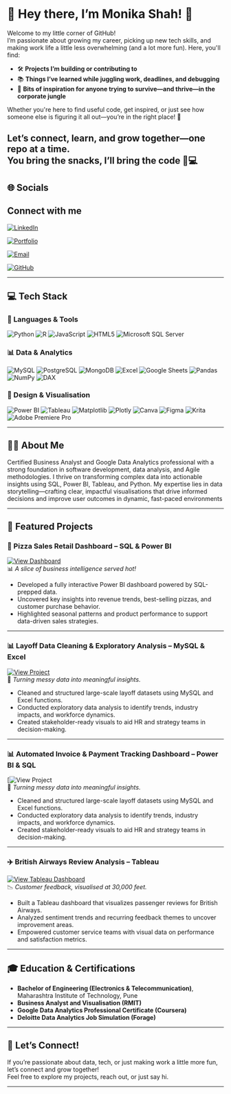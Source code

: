 
# 🌸 Hey there, I’m Monika Shah! 👋

Welcome to my little corner of GitHub!  
I’m passionate about growing my career, picking up new tech skills, and making work life a little less overwhelming (and a lot more fun). Here, you'll find:

- 🛠️ **Projects I’m building or contributing to**
- 📚 **Things I’ve learned while juggling work, deadlines, and debugging**
- 🌱 **Bits of inspiration for anyone trying to survive—and thrive—in the corporate jungle**

Whether you're here to find useful code, get inspired, or just see how someone else is figuring it all out—you’re in the right place! 🫶

Let’s connect, learn, and grow together—one repo at a time.  
You bring the snacks, I’ll bring the code 🍪💻
---

## 🌐 Socials


## Connect with me

[![LinkedIn](https://img.shields.io/badge/LinkedIn-blue?style=flat&logo=linkedin)](https://www.linkedin.com/in/monika-shah-064489124/)

[![Portfolio](https://img.shields.io/badge/Portfolio-Visit-blueviolet?style=flat&logo=Firefox)](https://monika365.github.io/MonikaShah_Portfolio.github.io/)

[![Email](https://img.shields.io/badge/Email-shahmonika118%40gmail.com-D14836?style=flat&logo=gmail&logoColor=white)](mailto:shahmonika118@gmail.com)

[![GitHub](https://img.shields.io/badge/GitHub-000?style=flat&logo=github)](https://github.com/Monika365)



---
## 💻 Tech Stack

### 🧰 Languages & Tools
![Python](https://img.shields.io/badge/Python-3776AB?style=flat&logo=python&logoColor=white)
![R](https://img.shields.io/badge/R-276DC3?style=flat&logo=r&logoColor=white)
![JavaScript](https://img.shields.io/badge/JavaScript-F7DF1E?style=flat&logo=javascript&logoColor=black)
![HTML5](https://img.shields.io/badge/HTML5-E34F26?style=flat&logo=html5&logoColor=white)
![Microsoft SQL Server](https://img.shields.io/badge/Microsoft_SQL_Server-CC2927?style=flat&logo=microsoftsqlserver&logoColor=white)

### 📊 Data & Analytics
![MySQL](https://img.shields.io/badge/MySQL-4479A1?style=flat&logo=mysql&logoColor=white)
![PostgreSQL](https://img.shields.io/badge/PostgreSQL-4169E1?style=flat&logo=postgresql&logoColor=white)
![MongoDB](https://img.shields.io/badge/MongoDB-47A248?style=flat&logo=mongodb&logoColor=white)
![Excel](https://img.shields.io/badge/Microsoft_Excel-217346?style=flat&logo=microsoft-excel&logoColor=white)
![Google Sheets](https://img.shields.io/badge/Google_Sheets-34A853?style=flat&logo=googlesheets&logoColor=white)
![Pandas](https://img.shields.io/badge/Pandas-150458?style=flat&logo=pandas&logoColor=white)
![NumPy](https://img.shields.io/badge/NumPy-013243?style=flat&logo=numpy&logoColor=white)
![DAX](https://img.shields.io/badge/DAX-0089D6?style=flat&logo=powerbi&logoColor=white)

### 🎨 Design & Visualisation
![Power BI](https://img.shields.io/badge/Power_BI-F2C811?style=flat&logo=powerbi&logoColor=black)
![Tableau](https://img.shields.io/badge/Tableau-E97627?style=flat&logo=tableau&logoColor=white)
![Matplotlib](https://img.shields.io/badge/Matplotlib-11557C?style=flat&logo=matplotlib&logoColor=white)
![Plotly](https://img.shields.io/badge/Plotly-3F4F75?style=flat&logo=plotly&logoColor=white)
![Canva](https://img.shields.io/badge/Canva-00C4CC?style=flat&logo=canva&logoColor=white)
![Figma](https://img.shields.io/badge/Figma-F24E1E?style=flat&logo=figma&logoColor=white)
![Krita](https://img.shields.io/badge/Krita-3BABFF?style=flat&logo=krita&logoColor=white)
![Adobe Premiere Pro](https://img.shields.io/badge/Adobe_Premiere_Pro-9999FF?style=flat&logo=adobepremierepro&logoColor=white)



---

## 👩‍💻 About Me

Certified Business Analyst and Google Data Analytics professional with a strong foundation in software development, data analysis, and Agile methodologies. I thrive on transforming complex data into actionable insights using SQL, Power BI, Tableau, and Python. My expertise lies in data storytelling—crafting clear, impactful visualisations that drive informed decisions and improve user outcomes in dynamic, fast-paced environments


---

## 🚀 Featured Projects

### 🍕 Pizza Sales Retail Dashboard – **SQL & Power BI**  
[![View Dashboard](https://img.shields.io/badge/View_Dashboard-Click_Here-blue)](https://github.com/Monika365/Pizza_Retail_Dashboard)  
📊 *A slice of business intelligence served hot!*

- Developed a fully interactive Power BI dashboard powered by SQL-prepped data.
- Uncovered key insights into revenue trends, best-selling pizzas, and customer purchase behavior.
- Highlighted seasonal patterns and product performance to support data-driven sales strategies.

---

### 📊 Layoff Data Cleaning & Exploratory Analysis – **MySQL & Excel**  
[![View Project](https://img.shields.io/badge/View_Project-Click_Here-blue)](https://github.com/Monika365/Data_Cleaning_SQL_Project)  
🧹 *Turning messy data into meaningful insights.*

- Cleaned and structured large-scale layoff datasets using MySQL and Excel functions.
- Conducted exploratory data analysis to identify trends, industry impacts, and workforce dynamics.
- Created stakeholder-ready visuals to aid HR and strategy teams in decision-making.

---


### 📊 Automated Invoice & Payment Tracking Dashboard – **Power BI & SQL**  
[![View Project](https://github.com/Monika365/Automated-Invoice-Payment-Tracking-Dashboard)  
🧹 *Turning messy data into meaningful insights.*

- Cleaned and structured large-scale layoff datasets using MySQL and Excel functions.
- Conducted exploratory data analysis to identify trends, industry impacts, and workforce dynamics.
- Created stakeholder-ready visuals to aid HR and strategy teams in decision-making.

---

### ✈️ British Airways Review Analysis – **Tableau**  
[![View Tableau Dashboard](https://img.shields.io/badge/View_Tableau_Dashboard-Click_Here-blue)](https://public.tableau.com/app/profile/monika.shah4858/viz/BritishAirwaysReviews_17288980101640/Dashboard1)  
📉 *Customer feedback, visualised at 30,000 feet.*

- Built a Tableau dashboard that visualizes passenger reviews for British Airways.
- Analyzed sentiment trends and recurring feedback themes to uncover improvement areas.
- Empowered customer service teams with visual data on performance and satisfaction metrics.


---

## 🎓 Education & Certifications

- **Bachelor of Engineering (Electronics & Telecommunication)**, Maharashtra Institute of Technology, Pune
- **Business Analyst and Visualisation (RMIT)**
- **Google Data Analytics Professional Certificate (Coursera)**
- **Deloitte Data Analytics Job Simulation (Forage)**


---

## 🤝 Let’s Connect!

If you’re passionate about data, tech, or just making work a little more fun, let’s connect and grow together!  
Feel free to explore my projects, reach out, or just say hi.

---
